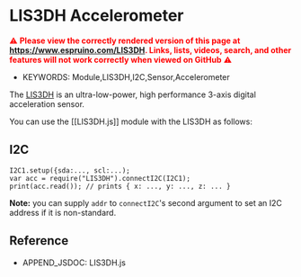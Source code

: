 <!--- Copyright (c) 2018 Gordon Williams, Pur3 Ltd. See the file LICENSE for copying permission. -->
LIS3DH Accelerometer
======================

<span style="color:red">:warning: **Please view the correctly rendered version of this page at https://www.espruino.com/LIS3DH. Links, lists, videos, search, and other features will not work correctly when viewed on GitHub** :warning:</span>

* KEYWORDS: Module,LIS3DH,I2C,Sensor,Accelerometer

The [LIS3DH](http://www.st.com/en/mems-and-sensors/lis3dh.html) is an ultra-low-power, high performance
3-axis digital acceleration sensor.

You can use the [[LIS3DH.js]] module with the LIS3DH as follows:

I2C
---

```
I2C1.setup({sda:..., scl:...);
var acc = require("LIS3DH").connectI2C(I2C1);
print(acc.read()); // prints { x: ..., y: ..., z: ... }
```

**Note:** you can supply `addr` to `connectI2C`'s second argument to set an I2C
address if it is non-standard.


Reference
---------

* APPEND_JSDOC: LIS3DH.js

